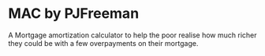MAC by PJFreeman
===
A Mortgage amortization calculator to help the poor realise how much richer they could be with a few overpayments on their mortgage.